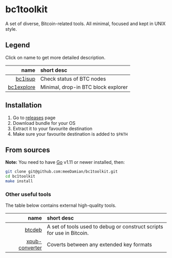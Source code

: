 bc1toolkit
==========

A set of diverse, Bitcoin-related tools. All minimal, focused and kept in UNIX style. 

## Legend

Click on name to get more detailed description.

| name         | short desc                          |
|-------------:|:------------------------------------|
| [bc1isup]    | Check status of BTC nodes           |
| [bc1explore] | Minimal, drop-in BTC block explorer | 

[bc1isup]: https://github.com/meeDamian/bc1toolkit/tree/master/bc1isup
[bc1explore]: https://github.com/meeDamian/bc1toolkit/tree/master/bc1explore

## Installation

1. Go to [releases] page
2. Download bundle for your OS
3. Extract it to your favourite destination
4. Make sure your favourite destination is added to `$PATH`

[releases]: https://github.com/meeDamian/bc1toolkit/releases

## From sources

**Note:** You need to have [Go] v1.11 or newer installed, then:

```bash
git clone git@github.com:meeDamian/bc1toolkit.git
cd bc1toolkit
make install
```

[Go]: https://golang.org/

### Other useful tools

The table below contains external high-quality tools.  

| name     | short desc                                                            | 
|---------:|:----------------------------------------------------------------------|
| [btcdeb] | A set of tools used to debug or construct scripts for use in Bitcoin. |
| [xpub-converter] | Coverts between any extended key formats |

[btcdeb]: https://github.com/kallewoof/btcdeb
[xpub-converter]: https://jlopp.github.io/xpub-converter/

